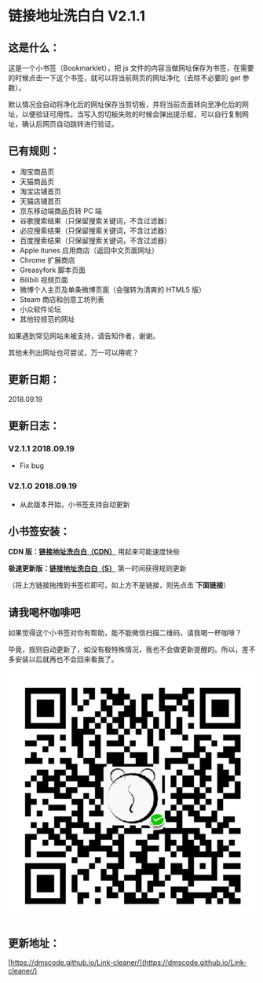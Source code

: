 链接地址洗白白 V2.1.1
===

这是什么：
---

这是一个小书签（Bookmarklet），把 js 文件的内容当做网址保存为书签，在需要的时候点击一下这个书签，就可以将当前网页的网址净化（去除不必要的 get 参数）。

默认情况会自动将净化后的网址保存当剪切板，并将当前页面转向至净化后的网址，以便验证可用性。当写入剪切板失败的时候会弹出提示框，可以自行复制网址，确认后网页自动跳转进行验证。

已有规则：
---

* 淘宝商品页
* 天猫商品页
* 淘宝店铺首页
* 天猫店铺首页
* 京东移动端商品页转 PC 端
* 谷歌搜索结果（只保留搜索关键词，不含过滤器）
* 必应搜索结果（只保留搜索关键词，不含过滤器）
* 百度搜索结果（只保留搜索关键词，不含过滤器）
* Apple itunes 应用商店（返回中文页面网址）
* Chrome 扩展商店
* Greasyfork 脚本页面
* Bilibili 视频页面
* 微博个人主页及单条微博页面（会强转为清爽的 HTML5 版）
* Steam 商店和创意工坊列表
* 小众软件论坛
* 其他较规范的网址

如果遇到常见网站未被支持，请告知作者，谢谢。

其他未列出网址也可尝试，万一可以用呢？

更新日期：
---
2018.09.19

更新日志：
---
### V2.1.1 2018.09.19

* Fix bug

### V2.1.0 2018.09.19

* 从此版本开始，小书签支持自动更新


小书签安装：
---

**CDN 版：<a href="javascript:(function(){let script=document.createElement('script');script.type='text/javascript';script.src='https://cdn.rawgit.com/dmscode/Link-cleaner/master/Link-cleaner-2.0.js';document.body.appendChild(script);})();">链接地址洗白白（CDN）</a>** 用起来可能速度快些

**极速更新版：<a href="javascript:(function(){let script=document.createElement('script');script.type='text/javascript';script.src='https://rawgit.com/dmscode/Link-cleaner/master/Link-cleaner-2.0.js';document.body.appendChild(script);})();">链接地址洗白白（S）</a>** 第一时间获得规则更新

（将上方链接拖拽到书签栏即可，如上方不是链接，则先点击 **下面链接**）

请我喝杯咖啡吧
---

如果觉得这个小书签对你有帮助，能不能微信扫描二维码，请我喝一杯咖啡？

毕竟，规则自动更新了，如没有极特殊情况，我也不会做更新提醒的。所以，差不多安装以后就再也不会回来看我了。

![请我喝杯咖啡吧~](./qrcode.png)

更新地址：
---

[https://dmscode.github.io/Link-cleaner/](https://dmscode.github.io/Link-cleaner/)